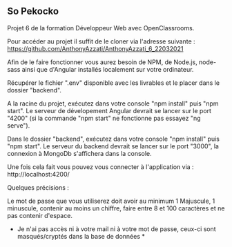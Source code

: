 ## So Pekocko

Projet 6 de la formation Développeur Web avec OpenClassrooms.

Pour accéder au projet il suffit de le cloner via l'adresse suivante :
https://github.com/AnthonyAzzati/AnthonyAzzati_6_22032021

Afin de le faire fonctionner vous aurez besoin de NPM, de Node.js, node-sass ainsi que d'Angular installés localement sur votre ordinateur.

Récupérer le fichier ".env" disponible avec les livrables et le placer dans le dossier "backend".

A la racine du projet, exécutez dans votre console "npm install" puis "npm start".
Le serveur de dévelopement Angular devrait se lancer sur le port "4200" (si la commande "npm start" ne fonctionne pas essayez "ng serve").

Dans le dossier "backend", exécutez dans votre console "npm install" puis "npm start".
Le serveur du backend devrait se lancer sur le port "3000", la connexion à MongoDb s'affichera dans la console.

Une fois cela fait vous pouvez vous connecter à l'application via :
http://localhost:4200/

Quelques précisions :

Le mot de passe que vous utiliserez doit avoir au minimum 1 Majuscule, 1 minuscule, contenir au moins un chiffre, faire entre 8 et 100 caractères et ne pas contenir d'espace.
* Je n'ai pas accès ni à votre mail ni à votre mot de passe, ceux-ci sont masqués/cryptés dans la base de données *
